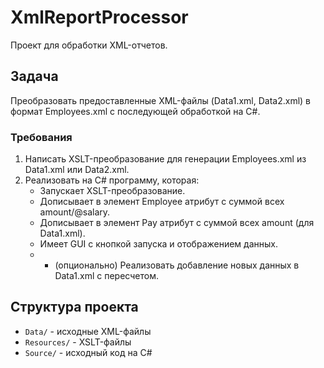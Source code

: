 # XmlReportProcessor

Проект для обработки XML-отчетов.

## Задача

Преобразовать предоставленные XML-файлы (Data1.xml, Data2.xml) в формат Employees.xml с последующей обработкой на C#.

### Требования

1. Написать XSLT-преобразование для генерации Employees.xml из Data1.xml или Data2.xml.
2. Реализовать на C# программу, которая:
   - Запускает XSLT-преобразование.
   - Дописывает в элемент Employee атрибут с суммой всех amount/@salary.
   - Дописывает в элемент Pay атрибут с суммой всех amount (для Data1.xml).
   - Имеет GUI с кнопкой запуска и отображением данных.
   - * (опционально) Реализовать добавление новых данных в Data1.xml с пересчетом.

## Структура проекта

- `Data/` - исходные XML-файлы
- `Resources/` - XSLT-файлы
- `Source/` - исходный код на C#